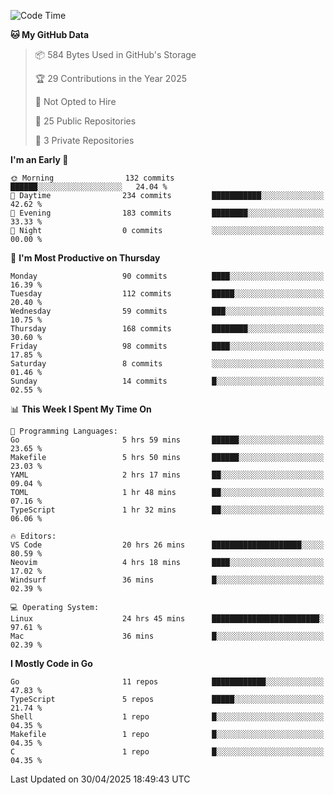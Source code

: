 <!--START_SECTION:waka-->
![Code Time](http://img.shields.io/badge/Code%20Time-1%2C217%20hrs%2049%20mins-blue)

**🐱 My GitHub Data** 

> 📦 584 Bytes Used in GitHub's Storage 
 > 
> 🏆 29 Contributions in the Year 2025
 > 
> 🚫 Not Opted to Hire
 > 
> 📜 25 Public Repositories 
 > 
> 🔑 3 Private Repositories 
 > 
**I'm an Early 🐤** 

```text
🌞 Morning                132 commits         ██████░░░░░░░░░░░░░░░░░░░   24.04 % 
🌆 Daytime                234 commits         ███████████░░░░░░░░░░░░░░   42.62 % 
🌃 Evening                183 commits         ████████░░░░░░░░░░░░░░░░░   33.33 % 
🌙 Night                  0 commits           ░░░░░░░░░░░░░░░░░░░░░░░░░   00.00 % 
```
📅 **I'm Most Productive on Thursday** 

```text
Monday                   90 commits          ████░░░░░░░░░░░░░░░░░░░░░   16.39 % 
Tuesday                  112 commits         █████░░░░░░░░░░░░░░░░░░░░   20.40 % 
Wednesday                59 commits          ███░░░░░░░░░░░░░░░░░░░░░░   10.75 % 
Thursday                 168 commits         ████████░░░░░░░░░░░░░░░░░   30.60 % 
Friday                   98 commits          ████░░░░░░░░░░░░░░░░░░░░░   17.85 % 
Saturday                 8 commits           ░░░░░░░░░░░░░░░░░░░░░░░░░   01.46 % 
Sunday                   14 commits          █░░░░░░░░░░░░░░░░░░░░░░░░   02.55 % 
```


📊 **This Week I Spent My Time On** 

```text
💬 Programming Languages: 
Go                       5 hrs 59 mins       ██████░░░░░░░░░░░░░░░░░░░   23.65 % 
Makefile                 5 hrs 50 mins       ██████░░░░░░░░░░░░░░░░░░░   23.03 % 
YAML                     2 hrs 17 mins       ██░░░░░░░░░░░░░░░░░░░░░░░   09.04 % 
TOML                     1 hr 48 mins        ██░░░░░░░░░░░░░░░░░░░░░░░   07.16 % 
TypeScript               1 hr 32 mins        ██░░░░░░░░░░░░░░░░░░░░░░░   06.06 % 

🔥 Editors: 
VS Code                  20 hrs 26 mins      ████████████████████░░░░░   80.59 % 
Neovim                   4 hrs 18 mins       ████░░░░░░░░░░░░░░░░░░░░░   17.02 % 
Windsurf                 36 mins             █░░░░░░░░░░░░░░░░░░░░░░░░   02.39 % 

💻 Operating System: 
Linux                    24 hrs 45 mins      ████████████████████████░   97.61 % 
Mac                      36 mins             █░░░░░░░░░░░░░░░░░░░░░░░░   02.39 % 
```

**I Mostly Code in Go** 

```text
Go                       11 repos            ████████████░░░░░░░░░░░░░   47.83 % 
TypeScript               5 repos             █████░░░░░░░░░░░░░░░░░░░░   21.74 % 
Shell                    1 repo              █░░░░░░░░░░░░░░░░░░░░░░░░   04.35 % 
Makefile                 1 repo              █░░░░░░░░░░░░░░░░░░░░░░░░   04.35 % 
C                        1 repo              █░░░░░░░░░░░░░░░░░░░░░░░░   04.35 % 
```




 Last Updated on 30/04/2025 18:49:43 UTC
<!--END_SECTION:waka-->
